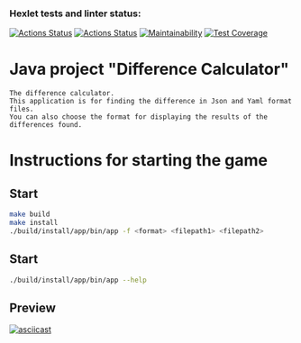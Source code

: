 ### Hexlet tests and linter status:
[![Actions Status](https://github.com/Aivaseda/java-project-71/actions/workflows/hexlet-check.yml/badge.svg)](https://github.com/Aivaseda/java-project-71/actions)
[![Actions Status](https://github.com/Aivaseda/java-project-71/actions/workflows/main.yml/badge.svg)](https://github.com/Aivaseda/java-project-71/actions)
[![Maintainability](https://api.codeclimate.com/v1/badges/025f5c5e50e8d097dad8/maintainability)](https://codeclimate.com/github/Aivaseda/java-project-71/maintainability)
[![Test Coverage](https://api.codeclimate.com/v1/badges/025f5c5e50e8d097dad8/test_coverage)](https://codeclimate.com/github/Aivaseda/java-project-71/test_coverage)
# Java project "Difference Calculator"
```
The difference calculator.
This application is for finding the difference in Json and Yaml format files.
You can also choose the format for displaying the results of the differences found.
```
# Instructions for starting the game
## Start
```bash
make build
make install 
./build/install/app/bin/app -f <format> <filepath1> <filepath2>
```
## Start
```bash
./build/install/app/bin/app --help 
```
## Preview
[![asciicast](https://asciinema.org/a/ok2DYc30bPbzxXeLgYiHlTUUp.svg)](https://asciinema.org/a/ok2DYc30bPbzxXeLgYiHlTUUp)
